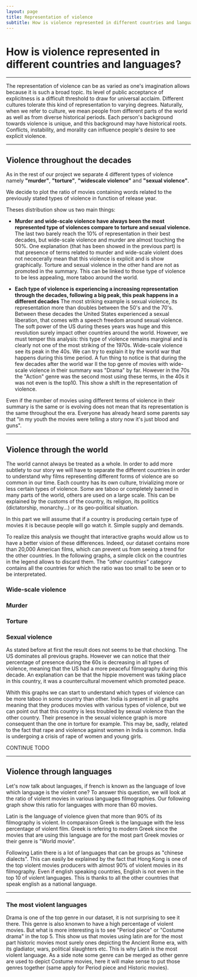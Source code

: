 ```yaml
---
layout: page
title: Representation of violence
subtitle: How is violence represented in different countries and languages?
---
```


# How is violence represented in different countries and languages?

* * *

The representation of violence can be as varied as one's imagination allows because it is such a broad topic.
Its level of public acceptance of explicitness is a difficult threshold to draw for universal acclaim.
Different cultures tolerate this kind of representation to varying degrees.
Naturally, when we refer to culture, we mean people from different parts of the world as well as from diverse historical periods.
Each person's background towards violence is unique, and this background may have historical roots.
Conflicts, instability, and morality can influence people's desire to see explicit violence.

* * *

## Violence throughout the decades

As in the rest of our project we separate 4 different types of violence namely **"murder"**, **"torture"**, **"widescale violence"** and **"sexual violence"**.

We decide to plot the ratio of movies containing words related to the previously stated types of violence in function of release year. 

<div class="flourish-embed flourish-chart" data-src="visualisation/12255788"><script src="https://public.flourish.studio/resources/embed.js"></script></div>

Theses distribution show us two main things:
- **Murder and wide-scale violence have always been the most represented type of violences compare to torture and sexual violence.**
The last two barely reach the 10% of representation in their best decades, but wide-scale violence and murder are almost touching the 50%. One explanation (that has been showed in the previous part) is that presence of terms related to murder and wide-scale violent does not nececerally mean that this violence is explicit and is show graphically. Torture and sexual violence in the other hand are not as promoted in the summary. 
This can be linked to those type of violence to be less appealing, more taboo around the world. 

- **Each type of violence is experiencing a increasing representation through the decades, following a big peak, this peak happens in a different decades**
The most striking example is sexual violence, its representation more than doubles between the 50's and the 70's. Between these decades the United States experienced a sexual liberation, that comes with a speech freedom around sexual violence. The soft power of the US during theses years was huge and this revolution surely impact other countries around the world. However, we must temper this analysis: this type of violence remains marginal and is clearly not one of the most striking of the 1970s.
Wide-scale violence see its peak in the 40s. We can try to explain it by the world war that happens during this time period. A fun thing to notice is that during the few decades after the world war II the top genre of movies with wide-scale violence in their summary was "Drama" by far. However in the 70s the "Action" genre was the second most using these terms, in the 40s it was not even is the top10. This show a shift in the representation of violence. 


Even if the number of movies using different terms of violence in their summary is the same or is evolving does not mean that its representation is the same throughout the era. Everyone has already heard some parents say that "in my youth the movies were telling a story now it's just blood and guns".

* * *

## Violence through the world

The world cannot always be treated as a whole. In order to add more subtlety to our story we will have to separate the different countries in order to understand why films representing different forms of violence are so common in our time. Each country has its own culture, trivializing more or less certain types of violence. Some are taboo or completely banned in many parts of the world, others are used on a large scale. This can be explained by the customs of the country, its religion, its politics (dictatorship, monarchy...) or its geo-political situation.

In this part we will assume that if a country is producing certain type of movies it is because people will go watch it. Simple supply and demands.

To realize this analysis we thought that interactive graphs would allow us to have a better vision of these differences. Indeed, our dataset contains more than 20,000 American films, which can prevent us from seeing a trend for the other countries. In the following graphs, a simple click on the countries in the legend allows to discard them. The *"other countries"* category contains all the countries for which the ratio was too small to be seen or to be interpretated.

### Wide-scale violence

<div class="flourish-embed flourish-chart" data-src="visualisation/12249407"><script src="https://public.flourish.studio/resources/embed.js"></script></div>

### Murder

<div class="flourish-embed flourish-chart" data-src="visualisation/12249874"><script src="https://public.flourish.studio/resources/embed.js"></script></div>

### Torture

<div class="flourish-embed flourish-chart" data-src="visualisation/12249641"><script src="https://public.flourish.studio/resources/embed.js"></script></div>

### Sexual violence

<div class="flourish-embed flourish-chart" data-src="visualisation/12258193"><script src="https://public.flourish.studio/resources/embed.js"></script></div>

As stated before at first the result does not seems to be that chocking. The US dominates all previous graphs. However we can notice that their percentage of presence during the 60s is decreasing in all types of violence, meaning that the US had a more peaceful filmography during this decade. An explanation can be that the hippie movement was taking place in this country, it was a countercultural movement which promoted peace.

Whith this graphs we can start to understand which types of violence can be more taboo in some country than other. India is present in all graphs meaning that they produces movies with various types of violence, but we can point out that this country is less troubled by sexual violence than the other country. Their presence in the sexual violence graph is more consequent than the one in torture for example. This may be, sadly, related to the fact that rape and violence against women in India is common. India is undergoing a crisis of rape of women and young girls.

CONTINUE TODO


* * *

## Violence through languages

Let's now talk about languages, if french is known as the language of love which language is the violent one? 
To answer this question, we will look at the ratio of violent movies in various languages filmographies. Our following graph show this ratio for languages with more than 60 movies.

<div class="flourish-embed flourish-chart" data-src="visualisation/12257124"><script src="https://public.flourish.studio/resources/embed.js"></script></div>

Latin is the language of violence given that more than 90% of its filmography is violent. In comparaison Greek is the language with the less percentage of violent film. Greek is refering to modern Greek since the movies that are using this language are for the most part Greek movies or their genre is "World movie". 

Following Latin there is a lot of languages that can be groups as "chinese dialects". This can easily be explained by the fact that Hong Kong is one of the top violent movies producers with almost 90% of violent movies in its filmography. Even if english speaking countries, English is not even in the top 10 of violent languages. This is thanks to all the other countries that speak english as a national language.

* * *

### The most violent languages
<div class="flourish-embed flourish-chart" data-src="visualisation/12257402"><script src="https://public.flourish.studio/resources/embed.js"></script></div>

Drama is one of the top genre in our dataset, it is not surprising to see it there. This genre is also knonwn to have a high percentage of violent movies. But what is more interesting is to see "Period piece" or "Costume drama" in the top 5. This show us that movies using latin are for the most part historic movies most surely ones depicting the Ancient Rome era, with its gladiator, wars, political slaughters etc. This is why Latin is the most violent language. As a side note some genre can be merged as other genre are used to depict Costume movies, here it will make sense to put those genres together (same apply for Period piece and Historic movies).